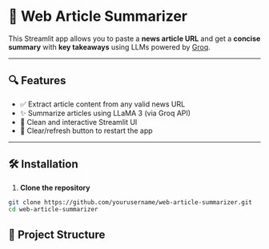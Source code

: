 
# 📰 Web Article Summarizer

This Streamlit app allows you to paste a **news article URL** and get a **concise summary** with **key takeaways** using LLMs powered by [Groq](https://groq.com/).

---

## 🔍 Features

- ✅ Extract article content from any valid news URL
- ✨ Summarize articles using LLaMA 3 (via Groq API)
- 🚀 Clean and interactive Streamlit UI
- 🔄 Clear/refresh button to restart the app

---

## 🛠️ Installation

1. **Clone the repository**

```bash
git clone https://github.com/yourusername/web-article-summarizer.git
cd web-article-summarizer
```

## 📁 Project Structure

